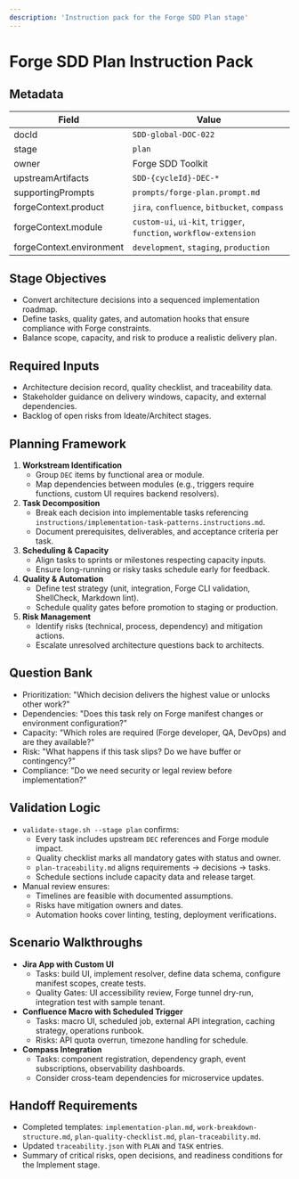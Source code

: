 ```yaml
---
description: 'Instruction pack for the Forge SDD Plan stage'
---
```


# Forge SDD Plan Instruction Pack

## Metadata
| Field | Value |
| --- | --- |
| docId | `SDD-global-DOC-022` |
| stage | `plan` |
| owner | Forge SDD Toolkit |
| upstreamArtifacts | `SDD-{cycleId}-DEC-*` |
| supportingPrompts | `prompts/forge-plan.prompt.md` |
| forgeContext.product | `jira`, `confluence`, `bitbucket`, `compass` |
| forgeContext.module | `custom-ui`, `ui-kit`, `trigger`, `function`, `workflow-extension` |
| forgeContext.environment | `development`, `staging`, `production` |

## Stage Objectives
- Convert architecture decisions into a sequenced implementation roadmap.
- Define tasks, quality gates, and automation hooks that ensure compliance with Forge constraints.
- Balance scope, capacity, and risk to produce a realistic delivery plan.

## Required Inputs
- Architecture decision record, quality checklist, and traceability data.
- Stakeholder guidance on delivery windows, capacity, and external dependencies.
- Backlog of open risks from Ideate/Architect stages.

## Planning Framework
1. **Workstream Identification**
   - Group `DEC` items by functional area or module.
   - Map dependencies between modules (e.g., triggers require functions, custom UI requires backend resolvers).
2. **Task Decomposition**
   - Break each decision into implementable tasks referencing `instructions/implementation-task-patterns.instructions.md`.
   - Document prerequisites, deliverables, and acceptance criteria per task.
3. **Scheduling & Capacity**
   - Align tasks to sprints or milestones respecting capacity inputs.
   - Ensure long-running or risky tasks schedule early for feedback.
4. **Quality & Automation**
   - Define test strategy (unit, integration, Forge CLI validation, ShellCheck, Markdown lint).
   - Schedule quality gates before promotion to staging or production.
5. **Risk Management**
   - Identify risks (technical, process, dependency) and mitigation actions.
   - Escalate unresolved architecture questions back to architects.

## Question Bank
- Prioritization: "Which decision delivers the highest value or unlocks other work?"
- Dependencies: "Does this task rely on Forge manifest changes or environment configuration?"
- Capacity: "Which roles are required (Forge developer, QA, DevOps) and are they available?"
- Risk: "What happens if this task slips? Do we have buffer or contingency?"
- Compliance: "Do we need security or legal review before implementation?"

## Validation Logic
- `validate-stage.sh --stage plan` confirms:
  - Every task includes upstream `DEC` references and Forge module impact.
  - Quality checklist marks all mandatory gates with status and owner.
  - `plan-traceability.md` aligns requirements → decisions → tasks.
  - Schedule sections include capacity data and release target.
- Manual review ensures:
  - Timelines are feasible with documented assumptions.
  - Risks have mitigation owners and dates.
  - Automation hooks cover linting, testing, deployment verifications.

## Scenario Walkthroughs
- **Jira App with Custom UI**
  - Tasks: build UI, implement resolver, define data schema, configure manifest scopes, create tests.
  - Quality Gates: UI accessibility review, Forge tunnel dry-run, integration test with sample tenant.
- **Confluence Macro with Scheduled Trigger**
  - Tasks: macro UI, scheduled job, external API integration, caching strategy, operations runbook.
  - Risks: API quota overrun, timezone handling for schedule.
- **Compass Integration**
  - Tasks: component registration, dependency graph, event subscriptions, observability dashboards.
  - Consider cross-team dependencies for microservice updates.

## Handoff Requirements
- Completed templates: `implementation-plan.md`, `work-breakdown-structure.md`, `plan-quality-checklist.md`, `plan-traceability.md`.
- Updated `traceability.json` with `PLAN` and `TASK` entries.
- Summary of critical risks, open decisions, and readiness conditions for the Implement stage.

